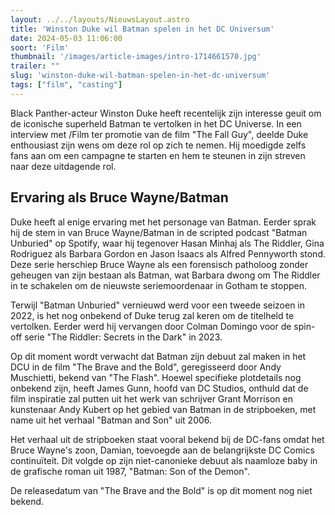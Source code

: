 ```yaml
---
layout: ../../layouts/NieuwsLayout.astro
title: 'Winston Duke wil Batman spelen in het DC Universum'
date: 2024-05-03 11:06:00
soort: 'Film'
thumbnail: '/images/article-images/intro-1714661570.jpg'
trailer: ""
slug: 'winston-duke-wil-batman-spelen-in-het-dc-universum'
tags: ["film", "casting"]
---
```


Black Panther-acteur Winston Duke heeft recentelijk zijn interesse geuit om de iconische superheld Batman te vertolken in het DC Universe. In een interview met /Film ter promotie van de film "The Fall Guy", deelde Duke enthousiast zijn wens om deze rol op zich te nemen. Hij moedigde zelfs fans aan om een campagne te starten en hem te steunen in zijn streven naar deze uitdagende rol.

## Ervaring als Bruce Wayne/Batman

Duke heeft al enige ervaring met het personage van Batman. Eerder sprak hij de stem in van Bruce Wayne/Batman in de scripted podcast "Batman Unburied" op Spotify, waar hij tegenover Hasan Minhaj als The Riddler, Gina Rodriguez als Barbara Gordon en Jason Isaacs als Alfred Pennyworth stond. Deze serie herschiep Bruce Wayne als een forensisch patholoog zonder geheugen van zijn bestaan als Batman, wat Barbara dwong om The Riddler in te schakelen om de nieuwste seriemoordenaar in Gotham te stoppen.

Terwijl "Batman Unburied" vernieuwd werd voor een tweede seizoen in 2022, is het nog onbekend of Duke terug zal keren om de titelheld te vertolken. Eerder werd hij vervangen door Colman Domingo voor de spin-off serie "The Riddler: Secrets in the Dark" in 2023. 

Op dit moment wordt verwacht dat Batman zijn debuut zal maken in het DCU in de film "The Brave and the Bold", geregisseerd door Andy Muschietti, bekend van "The Flash". Hoewel specifieke plotdetails nog onbekend zijn, heeft James Gunn, hoofd van DC Studios, onthuld dat de film inspiratie zal putten uit het werk van schrijver Grant Morrison en kunstenaar Andy Kubert op het gebied van Batman in de stripboeken, met name uit het verhaal "Batman and Son" uit 2006.

Het verhaal uit de stripboeken staat vooral bekend bij de DC-fans omdat het Bruce Wayne's zoon, Damian, toevoegde aan de belangrijkste DC Comics continuïteit. Dit volgde op zijn niet-canonieke debuut als naamloze baby in de grafische roman uit 1987, "Batman: Son of the Demon".

De releasedatum van "The Brave and the Bold" is op dit moment nog niet bekend.